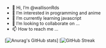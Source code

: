 - 👋 Hi, I’m @wallisonRds
- 👀 I’m interested in programming and anime
- 🌱 I’m currently learning javascript
- 💞️ I’m looking to collaborate on ...
- 📫 How to reach me ...

<!---
wallisonRds/wallisonRds is a ✨ special ✨ repository because its `README.md` (this file) appears on your GitHub profile.
You can click the Preview link to take a look at your changes.
--->
[![Anurag's GitHub stats](https://github-readme-stats.vercel.app/api?username=wallisonRds)]
[![GitHub Streak](https://streak-stats.demolab.com/?user=wallisonRds)
